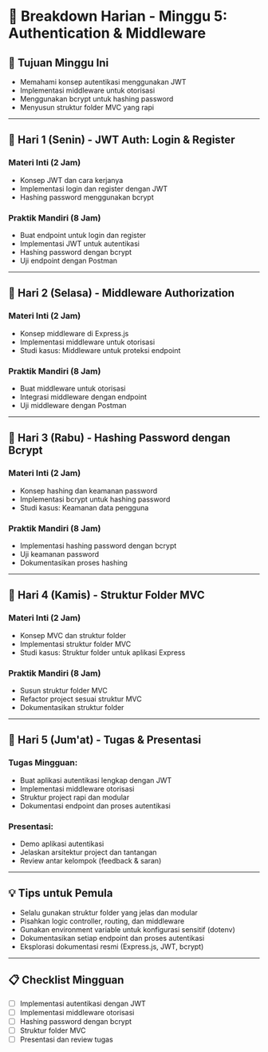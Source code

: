 # 📅 Breakdown Harian - Minggu 5: Authentication & Middleware

## 🎯 Tujuan Minggu Ini
- Memahami konsep autentikasi menggunakan JWT
- Implementasi middleware untuk otorisasi
- Menggunakan bcrypt untuk hashing password
- Menyusun struktur folder MVC yang rapi

---

## 📆 Hari 1 (Senin) - JWT Auth: Login & Register

### Materi Inti (2 Jam)
- Konsep JWT dan cara kerjanya
- Implementasi login dan register dengan JWT
- Hashing password menggunakan bcrypt

### Praktik Mandiri (8 Jam)
- Buat endpoint untuk login dan register
- Implementasi JWT untuk autentikasi
- Hashing password dengan bcrypt
- Uji endpoint dengan Postman

---

## 📆 Hari 2 (Selasa) - Middleware Authorization

### Materi Inti (2 Jam)
- Konsep middleware di Express.js
- Implementasi middleware untuk otorisasi
- Studi kasus: Middleware untuk proteksi endpoint

### Praktik Mandiri (8 Jam)
- Buat middleware untuk otorisasi
- Integrasi middleware dengan endpoint
- Uji middleware dengan Postman

---

## 📆 Hari 3 (Rabu) - Hashing Password dengan Bcrypt

### Materi Inti (2 Jam)
- Konsep hashing dan keamanan password
- Implementasi bcrypt untuk hashing password
- Studi kasus: Keamanan data pengguna

### Praktik Mandiri (8 Jam)
- Implementasi hashing password dengan bcrypt
- Uji keamanan password
- Dokumentasikan proses hashing

---

## 📆 Hari 4 (Kamis) - Struktur Folder MVC

### Materi Inti (2 Jam)
- Konsep MVC dan struktur folder
- Implementasi struktur folder MVC
- Studi kasus: Struktur folder untuk aplikasi Express

### Praktik Mandiri (8 Jam)
- Susun struktur folder MVC
- Refactor project sesuai struktur MVC
- Dokumentasikan struktur folder

---

## 📆 Hari 5 (Jum'at) - Tugas & Presentasi

### Tugas Mingguan:
- Buat aplikasi autentikasi lengkap dengan JWT
- Implementasi middleware otorisasi
- Struktur project rapi dan modular
- Dokumentasi endpoint dan proses autentikasi

### Presentasi:
- Demo aplikasi autentikasi
- Jelaskan arsitektur project dan tantangan
- Review antar kelompok (feedback & saran)

---

## 💡 Tips untuk Pemula
- Selalu gunakan struktur folder yang jelas dan modular
- Pisahkan logic controller, routing, dan middleware
- Gunakan environment variable untuk konfigurasi sensitif (dotenv)
- Dokumentasikan setiap endpoint dan proses autentikasi
- Eksplorasi dokumentasi resmi (Express.js, JWT, bcrypt)

---

## 📋 Checklist Mingguan
- [ ] Implementasi autentikasi dengan JWT
- [ ] Implementasi middleware otorisasi
- [ ] Hashing password dengan bcrypt
- [ ] Struktur folder MVC
- [ ] Presentasi dan review tugas